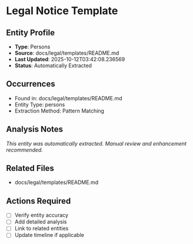 # Legal Notice Template

## Entity Profile
- **Type**: Persons
- **Source**: docs/legal/templates/README.md
- **Last Updated**: 2025-10-12T03:42:08.236569
- **Status**: Automatically Extracted

## Occurrences
- Found in: docs/legal/templates/README.md
- Entity Type: persons
- Extraction Method: Pattern Matching

## Analysis Notes
*This entity was automatically extracted. Manual review and enhancement recommended.*

## Related Files
- docs/legal/templates/README.md

## Actions Required
- [ ] Verify entity accuracy
- [ ] Add detailed analysis
- [ ] Link to related entities
- [ ] Update timeline if applicable
